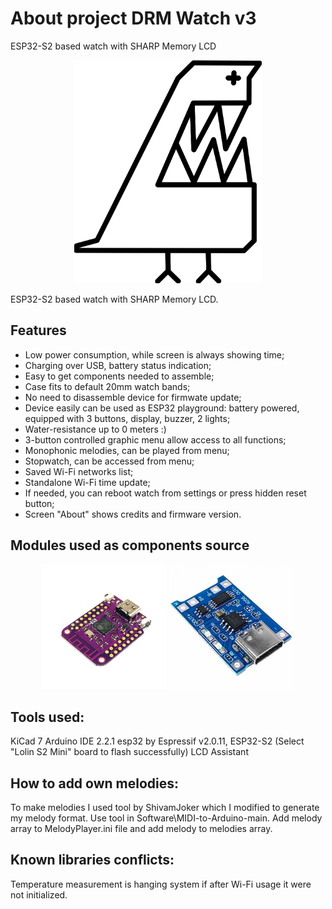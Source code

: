 
<!-- For new line: \ -->
<!-- Picture: <img src="Photos/" width="300"/>  -->

# About project DRM Watch v3
ESP32-S2 based watch with SHARP Memory LCD


<p align="center"><img src="Photos/DRM_zb2.png" width="300"/></p>


ESP32-S2 based watch with SHARP Memory LCD.

## Features
- Low power consumption, while screen is always showing time;
- Charging over USB, battery status indication;
- Easy to get components needed to assemble;
- Case fits to default 20mm watch bands;
- No need to disassemble device for firmwate update;
- Device easily can be used as ESP32 playground: battery powered, equipped with 3 buttons, display, buzzer, 2 lights;
- Water-resistance up to 0 meters :)
- 3-button controlled graphic menu allow access to all functions;
- Monophonic melodies, can be played from menu;
- Stopwatch, can be accessed from menu;
- Saved Wi-Fi networks list;
- Standalone Wi-Fi time update;
- If needed, you can reboot watch from settings or press hidden reset button;
- Screen "About" shows credits and firmware version.


## Modules used as components source
<p align="center">
<img src="Photos/1333_1.png" width="200"/>
<img src="Photos/large_AOC777-1.jpg" width="200"/>
</p>




## Tools used:
KiCad 7
Arduino IDE 2.2.1
esp32 by Espressif v2.0.11, ESP32-S2 (Select "Lolin S2 Mini" board to flash successfully)
LCD Assistant



## How to add own melodies:
To make melodies I used tool by ShivamJoker which I modified to generate my melody format.
Use tool in Software\MIDI-to-Arduino-main. 
Add melody array to MelodyPlayer.ini file and add melody to melodies array.



## Known libraries conflicts:
Temperature measurement is hanging system if after Wi-Fi usage it were not initialized.






